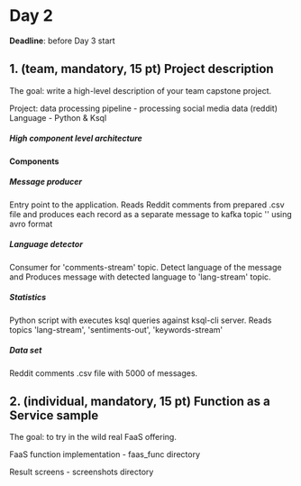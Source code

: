 # Day 2

**Deadline**: before Day 3 start

## 1. (team, mandatory, 15 pt) Project description

The goal: write a high-level description of your team capstone project.

Project: data processing pipeline - processing social media data (reddit)
Language - Python & Ksql

##### High component level architecture

#### Components

##### Message producer

Entry point to the application. Reads Reddit comments from prepared .csv file and produces each record as a separate message to kafka topic '' using avro format

##### Language detector

Consumer for 'comments-stream' topic. Detect language of the message and Produces message with detected language to 'lang-stream' topic.

##### Statistics
Python script with executes ksql queries against ksql-cli server. Reads topics 'lang-stream', 'sentiments-out', 'keywords-stream' 

##### Data set
Reddit comments .csv file with 5000 of messages.


## 2. (individual, mandatory, 15 pt) Function as a Service sample

The goal: to try in the wild real FaaS offering.

FaaS function implementation - faas_func directory

Result screens - screenshots directory